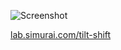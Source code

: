 ![Screenshot](http://lab.simurai.com/tilt-shift/screenshot.jpg)

[lab.simurai.com/tilt-shift](http://lab.simurai.com/tilt-shift)